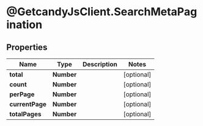 # @GetcandyJsClient.SearchMetaPagination

## Properties

Name | Type | Description | Notes
------------ | ------------- | ------------- | -------------
**total** | **Number** |  | [optional] 
**count** | **Number** |  | [optional] 
**perPage** | **Number** |  | [optional] 
**currentPage** | **Number** |  | [optional] 
**totalPages** | **Number** |  | [optional] 


